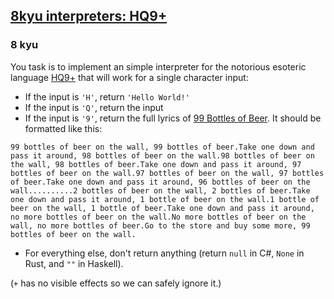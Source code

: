 <h2><a href=https://www.codewars.com/kata/591588d49f4056e13f000001/train/csharp target="_blank">8kyu interpreters: HQ9+</a></h2><h3>8 kyu</h3><p>You task is to implement an simple interpreter for the notorious esoteric language <a href="https://esolangs.org/wiki/HQ9+" data-turbolinks="false" target="_blank">HQ9+</a> that will work for a single character input:</p><ul><li>If the input is <code>'H'</code>, return <code>'Hello World!'</code></li><li>If the input is <code>'Q'</code>, return the input</li><li>If the input is <code>'9'</code>, return the full lyrics of <a href="http://www.99-bottles-of-beer.net/lyrics.html" data-turbolinks="false" target="_blank">99 Bottles of Beer</a>. It should be formatted like this:</li></ul><pre><code>99 bottles of beer on the wall, 99 bottles of beer.Take one down and pass it around, 98 bottles of beer on the wall.98 bottles of beer on the wall, 98 bottles of beer.Take one down and pass it around, 97 bottles of beer on the wall.97 bottles of beer on the wall, 97 bottles of beer.Take one down and pass it around, 96 bottles of beer on the wall..........2 bottles of beer on the wall, 2 bottles of beer.Take one down and pass it around, 1 bottle of beer on the wall.1 bottle of beer on the wall, 1 bottle of beer.Take one down and pass it around, no more bottles of beer on the wall.No more bottles of beer on the wall, no more bottles of beer.Go to the store and buy some more, 99 bottles of beer on the wall.</code></pre><ul><li>For everything else, don't return anything (return <code>null</code> in C#, <code>None</code> in Rust, and <code>""</code> in Haskell).</li></ul><p>(<code>+</code> has no visible effects so we can safely ignore it.)</p>